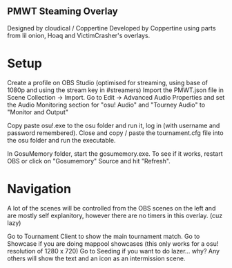 PMWT Steaming Overlay
-----------------------
Designed by cloudical / Coppertine
Developed by Coppertine using parts from lil onion, Hoaq and VictimCrasher's overlays.


Setup
=======

Create a profile on OBS Studio (optimised for streaming, using base of 1080p and using the stream key in #streamers) 
Import the PMWT.json file in Scene Collection -> Import.
Go to Edit -> Advanced Audio Properties and set the Audio Monitoring section for "osu! Audio" and "Tourney Audio" to "Monitor and Output"

Copy paste osu!.exe to the osu folder and run it, log in (with username and password remembered). Close and copy / paste the tournament.cfg file into the osu folder and run the executable.

In GosuMemory folder, start the gosumemory.exe. To see if it works, restart OBS or click on "Gosumemory" Source and hit "Refresh".


Navigation
==========
A lot of the scenes will be controlled from the OBS scenes on the left and are mostly self explanitory, however there are no timers in this overlay.
(cuz lazy)

Go to Tournament Client to show the main tournament match.
Go to Showcase if you are doing mappool showcases (this only works for a osu! resolution of 1280 x 720)
Go to Seeding if you want to do lazer... why?
Any others will show the text and an icon as an intermission scene.
